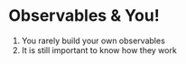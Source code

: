 # Observables & You!
01. You rarely build your own observables
02. It is still important to know how they work